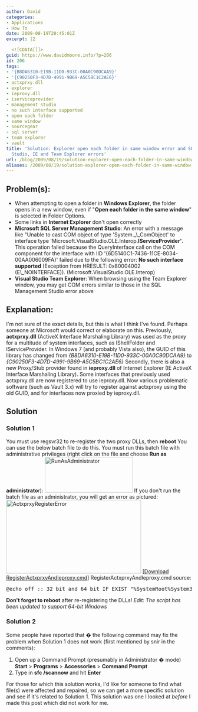 ```yaml
---
author: David
categories:
- Applications
- How To
date: 2009-08-19T20:45:01Z
excerpt: |2

  <![CDATA[]]>
guid: https://www.davidmoore.info/?p=206
id: 206
tags:
- '{B8DA6310-E19B-11D0-933C-00A0C90DCAA9}'
- '{C90250F3-4D7D-4991-9B69-A5C5BC1C2AE6}'
- actxprxy.dll
- explorer
- ieproxy.dll
- iserviceprovider
- management studio
- no such interface supported
- open each folder
- same window
- sourcegear
- sql server
- team explorer
- vault
title: 'Solution: Explorer open each folder in same window error and SQL Management
  Studio, IE and Team Explorer errors'
url: /blog/2009/08/19/solution-explorer-open-each-folder-in-same-window-error-and-sql-management-studio-ie-and-team-explorer-errors/
aliases: /2009/08/19/solution-explorer-open-each-folder-in-same-window-error-and-sql-management-studio-ie-and-team-explorer-errors/
---
```


<h2>Problem(s):</h2> <ul> <li>When attempting to open a folder in <strong>Windows Explorer</strong>, the folder opens in a new window, even if "<strong>Open each folder in the same window</strong>" is selected in Folder Options.</li> <li>Some links in <strong>Internet Explorer</strong> don't open correctly</li> <li><strong>Microsoft SQL Server Management Studio</strong>: An error with a message like "Unable to cast COM object of type 'System._\_ComObject' to interface type 'Microsoft.VisualStudio.OLE.Interop.<strong>IServiceProvider'</strong>. This operation failed because the QueryInterface call on the COM component for the interface with IID '{6D5140C1-7436-11CE-8034-00AA006009FA}' failed due to the following error: <strong>No such interface supported</strong> (Exception from HRESULT: 0x80004002 (E\_NOINTERFACE)). (Microsoft.VisualStudio.OLE.Interop)</li> <li><strong>Visual Studio Team Explorer</strong>: When browsing using the Team Explorer window, you may get COM errors similar to those in the SQL Management Studio error above</li> </ul> <h2>Explanation:</h2> I'm not sure of the exact details, but this is what I think I've found. Perhaps someone at Microsoft would correct or elaborate on this. Previously, <strong>actxprxy.dll</strong> (ActiveX Interface Marshaling Library) was used as the proxy for a multitude of system interfaces, such as IShellFolder and IServiceProvider. In Windows 7 (and probably Vista also), the GUID of this library has changed from <em>{B8DA6310-E19B-11D0-933C-00A0C90DCAA9}</em> to <em>{C90250F3-4D7D-4991-9B69-A5C5BC1C2AE6}</em> Secondly, there is also a new Proxy/Stub provider found in <strong>ieproxy.dll</strong> of Internet Explorer (IE ActiveX Interface Marshaling Library). Some interfaces that previously used actxprxy.dll are now registered to use ieproxy.dll. Now various problematic software (such as Vault 3.x) will try to register against actxproxy using the old GUID, and for interfaces now proxied by ieproxy.dll. <h2>Solution</h2> <h3>Solution 1</h3> You must use regsvr32 to re-register the two proxy DLLs, then <strong>reboot</strong> You can use the below batch file to do this. You must run this batch file with administrative privileges (right click on the file and choose <strong>Run as administrato</strong>r): <a href="/wp-content/uploads/2009/08/RunAsAdministrator.png"><img class="alignnone size-full wp-image-209" title="RunAsAdministrator" src="/wp-content/uploads/2009/08/RunAsAdministrator.png" alt="RunAsAdministrator" width="239" height="96" /></a> If you don't run the batch file as an administrator, you will get an error as pictured: <a href="/wp-content/uploads/2009/08/ActxprxyRegisterError.png"><img class="alignnone size-full wp-image-208" title="ActxprxyRegisterError" src="/wp-content/uploads/2009/08/ActxprxyRegisterError.png" alt="ActxprxyRegisterError" width="366" height="199" /></a> [<a href="/wp-content/uploads/2009/12/RegisterActxprxyAndIeproxy.zip">Download RegisterActxprxyAndIeproxy.cmd</a>] RegisterActxprxyAndIeproxy.cmd source: <pre>@echo off :: 32 bit and 64 bit IF EXIST "%SystemRoot%System32actxprxy.dll" "%SystemRoot%System32regsvr32.exe" "%SystemRoot%System32actxprxy.dll" IF EXIST "%ProgramFiles%Internet Explorerieproxy.dll" "%SystemRoot%System32regsvr32.exe" "%ProgramFiles%Internet Explorerieproxy.dll" :: 64 bit only (32bit on 64 bit) IF EXIST "%WinDir%SysWOW64actxprxy.dll" "%WinDir%SysWOW64regsvr32.exe" "%WinDir%SysWOW64actxprxy.dll" IF EXIST "%ProgramFiles(x86)%Internet Explorerieproxy.dll" "%WinDir%SysWOW64regsvr32.exe" "%ProgramFiles(x86)%Internet Explorerieproxy.dll"</pre> <strong>Don't forget to reboot</strong> after re-registering the DLLs! <em>Edit: The script has been updated to support 64-bit Windows</em> <h3>Solution 2</h3> Some people have reported that � the following command may fix the problem when Solution 1 does not work (first mentioned by snir in the comments): <ol> <li>Open up a Command Prompt (presumably in Administrator � mode) <strong>Start</strong> > <strong>Programs</strong> > <strong>Accessories</strong> > <strong>Command Prompt</strong></li> <li>Type in <strong>sfc /scannow</strong> and hit <strong>Enter</strong></li> </ol> For those for which this solution works, I'd like for someone to find what file(s) were affected and repaired, so we can get a more specific solution and see if it's related to Solution 1. This solution was one I looked at <em>before</em> I made this post which did not work for me. <em> </em>